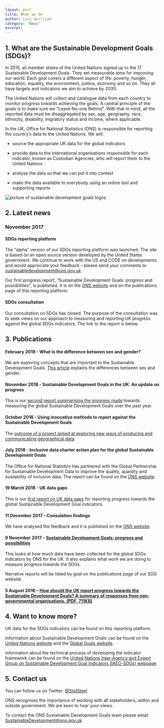 ```yaml
---
layout: post
title: What we do
author: Lucy Gwilliam
category: "News"
excerpt: 
---
```


## 1. What are the Sustainable Development Goals (SDGs)?
In 2015, all member states of the United Nations signed up to the 17 Sustainable Development Goals. They set measurable aims for improving our world. Each goal covers a different aspect of life: poverty, hunger, education, equality, the environment, justice, economy and so on. They all have targets and indicators we aim to achieve by 2030.

The United Nations will collect and catalogue data from each country to monitor progress towards achieving the goals. A central principle of the goals is to make sure we “Leave No-one Behind”. With that in mind, all the reported data must be disaggregated by sex, age, geography, race, ethnicity, disability, migratory status and income, where applicable.

In the UK, Office for National Statistics (ONS) is responsible for reporting the country’s data to the United Nations. We will:

* source the appropriate UK data for the global indicators

* provide data to the international organisations responsible for each indicator, known as Custodian Agencies, who will report them to the United Nations

* analyse the data so that we can put it into context

* make the data available to everybody using an online tool and supporting reports

![picture of sustainable development goals logos](https://github.com/ONSdigital/sdg-indicators/blob/develop/public/sdgs.png)

## 2. Latest news
### November 2017
#### SDGs reporting platform
The “alpha” version of our SDGs reporting platform was launched. The site is based on an open source version developed by the United States government. We continue to work with the US and CODE on developments and would appreciate your feedback – please send your comments to sustainabledevelopment@ons.gov.uk.

Our first progress report, “Sustainable Development Goals: progress and possibilities”, is published. It is on the [ONS website](https://www.ons.gov.uk/economy/environmentalaccounts/articles/sustainabledevelopmentgoalstakingstockprogressandpossibilities/november2017) and on the publications page of this reporting platform.

#### SDGs consultation
Our consultation on SDGs has closed. The purpose of the consultation was to seek views on our approach to measuring and reporting UK progress against the global SDGs indicators. The link to the report is below.

## 3. Publications

#### February 2019 - What is the difference between sex and gender?
We are exploring concepts that are important to the Sustainable Development Goals. [This article](https://www.ons.gov.uk/economy/environmentalaccounts/articles/whatisthedifferencebetweensexandgender/2019-02-21) explains the differences between sex and gender.

#### November 2018 - Sustainable Development Goals in the UK: An update on progress
This is our [second report summarising the progress made](https://www.ons.gov.uk/economy/environmentalaccounts/articles/sustainabledevelopmentgoalstakingstockprogressandpossibilities/november2018) towards measuring the global Sustainable Development Goals over the past year.

#### October 2018 - Using innovative methods to report against the Sustainable Development Goals
The [outcome of a project aimed at exploring new ways of producing and communicating geographical data](https://www.ons.gov.uk/economy/environmentalaccounts/articles/usinginnovativemethodstoreportagainstthesustainabledevelopmentgoals/2018-10-22).

#### July 2018 - Inclusive data charter action plan for the global Sustainable Development Goals
The Office for National Statistics has partnered with the Global Partnership for Sustainable Development Data to improve the quality, quantity and availability of inclusive data. The report can be found on the [ONS website](https://www.ons.gov.uk/economy/environmentalaccounts/methodologies/inclusivedatacharteractionplanfortheglobalsustainabledevelopmentgoals).

#### 19 March 2018 - UK data gaps
This is our [first report on UK data gaps](https://www.ons.gov.uk/economy/environmentalaccounts/articles/ukdatagapsinclusivedataactionplantowardstheglobalsustainabledevelopmentgoalindicators/2018-03-19) for reporting progress towards the global Sustainable Development Goal indicators.

#### 11 December 2017 - Consulation findings
We have analysed the feedback and it is published on the [ONS website](https://consultations.ons.gov.uk/sustainable-development-goals/ons-approach-to-measuring-reporting-sdgs-in-the-uk/).

#### 9 November 2017 – [Sustainable Development Goals: progress and possibilities](https://www.ons.gov.uk/economy/environmentalaccounts/articles/sustainabledevelopmentgoalstakingstockprogressandpossibilities/november2017)
This looks at how much data have been collected for the global SDGs indicators by ONS for the UK. It also explains what work we are doing to measure progress towards the SDGs.

Narrative reports will be listed by goal on the publications page of our SDG website.

#### 5 August 2016 – [How should the UK report progress towards the Sustainable Development Goals? A summary of responses from non-governmental organisations. (PDF, 711KB)](https://www.ons.gov.uk/file?uri=/aboutus/whatwedo/programmesandprojects/sustainabledevelopmentgoals/howshouldtheukreportprogresstowardsthesustainabledevelopmentgoals.pdf)

## 4. Want to know more?
UK data for the SDGs indicators can be found on this reporting platform.

Information about Sustainable Development Goals can be found on the [United Nations website](http://www.un.org/sustainabledevelopment/sustainable-development-goals/) and the [Global Goals website](http://www.globalgoals.org/).

Information about the technical process of developing the indicator framework can be found on the [United Nations Inter-Agency and Expert Group on Sustainable Development Goal Indicators (IAEG-SDGs) webpage](https://unstats.un.org/sdgs/iaeg-sdgs/).


## 5. Contact us
You can follow us on Twitter: [@StatSteel](https://twitter.com/StatSteel)

ONS recognises the importance of working with all stakeholders, within and outside government. We are keen to hear your views.

To contact the ONS Sustainable Development Goals team please email [SustainableDevelopment@ons.gov.uk](mailto:SustainableDevelopment@ons.gov.uk).
